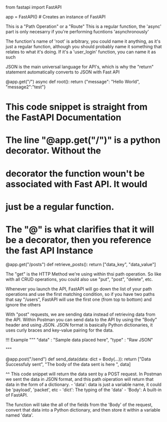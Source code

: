 from fastapi import FastAPI

app = FastAPI() # Creates an instance of FastAPI

 This is a "Path Operation" or a "Route"
 This is a regular function, the 'async' part is only necesarry 
 if you're performing fucntions 'asynchronously'

 The function's name of 'root' is arbitrary, you could name it 
 anything, as it's just a regular function, although you should probably name it something 
 that relates to what it's doing. If it's a 'user_login' function, you can
 name it as such

 JSON is the main universal language for API's, which is why the "return" 
 statement automatically converts to JSON with Fast API


@app.get("/")
async def root():
    return {"message": "Hello World", 
            "message2":"test"}
# This code snippet is straight from the FastAPI Documentation

# The line "@app.get("/")" is a python decorator. Without the 
# decorator the function woun't be associated with Fast API. It would 
# just be a regular function. 
# The "@" is what clarifies that it will be a decorator, then you reference the fast API Instance

@app.get("/posts")
def retrieve_posts():
        return ["data_key", "data_value"]


The "get" is the HTTP Method we're using within thsi path operation. So like with all CRUD operations, you could also use "put", "post", "delete", etc.


Whenever you launch the API, FastAPI will go down the list of your path operations and use the first matching condition, so if you have two paths that say "/users", FastAPI will use the first one (from top to bottom) and ignore the others

With "post" requests, we are sending data instead of retrieving data from the API. Within Postman you can send data to the API by using the "Body" header and using JSON. JSON format is basically Python dictionaries, it uses curly braces and key-value pairing for the data. 

!!! Example 
""" "data" : "Sample data placed here", 
    "type" : "Raw JSON"

"""



@app.post("/send")
def send_data(data: dict = Body(...)):
      return ["Data Successfuly sent", "The body of the data sent is here ", data] 

^^ This code snippet will return the data sent by a POST request. In Postman we sent the data in JSON format, and this path oiperation will return that data in the form of a dictionary. 
    - 'data': data is just a variable name, it could be 'payload', 'packet', etc
    - 'dict': The typing of the 'data'
    - 'Body': A built-in of FastAPI. 

The function will take the all of the fields from the 'Body' of the request, convert that data into a Python dictionary, and then store it within a variable named 'data'.